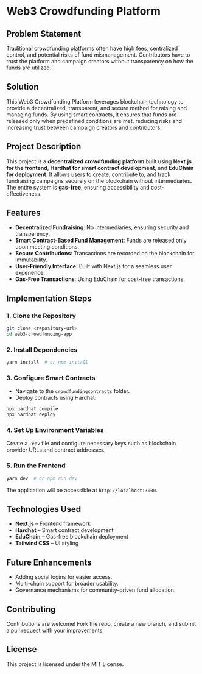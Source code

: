 # Web3 Crowdfunding Platform

## Problem Statement
Traditional crowdfunding platforms often have high fees, centralized control, and potential risks of fund mismanagement. Contributors have to trust the platform and campaign creators without transparency on how the funds are utilized.

## Solution
This Web3 Crowdfunding Platform leverages blockchain technology to provide a decentralized, transparent, and secure method for raising and managing funds. By using smart contracts, it ensures that funds are released only when predefined conditions are met, reducing risks and increasing trust between campaign creators and contributors.

## Project Description
This project is a **decentralized crowdfunding platform** built using **Next.js for the frontend**, **Hardhat for smart contract development**, and **EduChain for deployment**. It allows users to create, contribute to, and track fundraising campaigns securely on the blockchain without intermediaries. The entire system is **gas-free**, ensuring accessibility and cost-effectiveness.

## Features
- **Decentralized Fundraising**: No intermediaries, ensuring security and transparency.
- **Smart Contract-Based Fund Management**: Funds are released only upon meeting conditions.
- **Secure Contributions**: Transactions are recorded on the blockchain for immutability.
- **User-Friendly Interface**: Built with Next.js for a seamless user experience.
- **Gas-Free Transactions**: Using EduChain for cost-free transactions.

## Implementation Steps
### 1. Clone the Repository
```sh
git clone <repository-url>
cd web3-crowdfunding-app
```

### 2. Install Dependencies
```sh
yarn install  # or npm install
```

### 3. Configure Smart Contracts
- Navigate to the `crowdfundingcontracts` folder.
- Deploy contracts using Hardhat:
```sh
npx hardhat compile
npx hardhat deploy
```

### 4. Set Up Environment Variables
Create a `.env` file and configure necessary keys such as blockchain provider URLs and contract addresses.

### 5. Run the Frontend
```sh
yarn dev  # or npm run dev
```
The application will be accessible at `http://localhost:3000`.

## Technologies Used
- **Next.js** – Frontend framework
- **Hardhat** – Smart contract development
- **EduChain** – Gas-free blockchain deployment
- **Tailwind CSS** – UI styling

## Future Enhancements
- Adding social logins for easier access.
- Multi-chain support for broader usability.
- Governance mechanisms for community-driven fund allocation.

## Contributing
Contributions are welcome! Fork the repo, create a new branch, and submit a pull request with your improvements.

## License
This project is licensed under the MIT License.